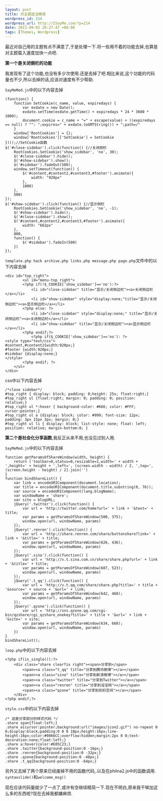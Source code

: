 ```yaml
--- 
layout: post
title: 对主题适当精简
wordpress_id: 214
wordpress_url: http://ISayMe.com/?p=214
date: 2011-09-02 20:27:47 +08:00
tags: [Themes, Wordpress]
---
```

最近对自己用的主题有点不满意了,于是处理一下.将一些用不着的功能去掉,也算是对主题载入速度加快一点吧.

**第一个是关闭侧栏的功能**

我发现有了这个功能,也没有多少次使用.还是去掉了吧.相比来说,这个功能的代码量也不少,所以去掉的话,应该对速度有不少帮助.

`SayMeMod.js`中的以下内容去掉

	(function() {
		function SetCookie(c_name, value, expiredays) {
			var exdate = new Date();
			exdate.setTime(exdate.getTime() + expiredays * 24 * 3600 * 1000);
			document.cookie = c_name + "=" + escape(value) + ((expiredays == null) ? "": ";expires=" + exdate.toGMTString()) + ";path=/"
		}
		window['RootCookies'] = {};
		window['RootCookies']['SetCookie'] = SetCookie
	})();//SetCookie函数
	$('#close-sidebar').click(function() {//关闭侧栏
		RootCookies.SetCookie('show_sidebar', 'no', 30);
		$('#close-sidebar').hide();
		$('#show-sidebar').show();
		$('#sidebar').fadeOut(500);
		window.setTimeout(function() {
			$('#content,#content2,#content3,#footer').animate({
				width: "920px"
			},
			1000)
		},
		500)
	});
	$('#show-sidebar').click(function() {//显示侧栏
		RootCookies.SetCookie('show_sidebar', 'no', -1);
		$('#show-sidebar').hide();
		$('#close-sidebar').show();
		$('#content,#content2,#content3,#footer').animate({
			width: "662px"
		},
		800,
		function() {
			$('#sidebar').fadeIn(500)
		})
	});

`template.php hack archive.php links.php message.php page.php`文件中的以下内容去掉

	<div id="top_right">
	        <ul id="menu-top_right">
			<?php if(!$_COOKIE['show_sidebar']=='no'):?>
				<li id="close-sidebar" title="显示/关闭侧边栏"><a>关闭侧边栏</a></li>
				<li id="show-sidebar" style="display:none;"title="显示/关闭侧边栏"><a>显示侧边栏</a></li>
			<?php else: ?>
				<li id="close-sidebar" style="display:none;" title="显示/关闭侧边栏"><a>关闭侧边栏</a></li>
				<li id="show-sidebar" title="显示/关闭侧边栏"><a>显示侧边栏</a></li>
			<?php endif;?>
	        	<?php if($_COOKIE['show_sidebar']=='no'): ?>
	<style type="text/css">
	#content,#content2{width:920px;}
	#footer {width:920px;}
	#sidebar {display:none;}
	</style>
			<?php endif; ?>
		</ul>
	</div>

css中以下内容去掉

	/*close sidebar*/
	#top_right { display: block; padding: 0;height: 25x; float:right;}
	#top_right ul {float:right; margin: 0; padding: 0; position: relative;}
	#top_right ul *:hover { background-color: #666; color: #FFF; cursor:pointer;}
	#top_right ul a {display: block; color: #999; font-size: 12px; padding: 3px 15px 3px; margin: 0;}
	#top_right ul li { display: block; list-style: none; float: left; position: relative; margin-bottom:0; }

**第二个是社会化分享函数**,我反正从来不用,也没见过别人用.

`SayMeMod.js`中的以下内容去掉

	function getParamsOfShareWindow(width, height) {
		return ['toolbar=0,status=0,resizable=1,width=' + width + ',height=' + height + ',left=', (screen.width - width) / 2, ',top=', (screen.height - height) / 2].join('')
	}
	function bindShareList() {
		var link = encodeURIComponent(document.location);
		var title = encodeURIComponent(document.title.substring(0, 76));
		var source = encodeURIComponent(lang.blogName);
		var windowName = 'share';
		var site = blogURL;
		jQuery('.twitter').click(function() {
			var url = 'http://twitter.com/home?url=' + link + '&text=' + title;
			var params = getParamsOfShareWindow(500, 375);
			window.open(url, windowName, params)
		});
		jQuery('.renren').click(function() {
			var url = 'http://share.renren.com/share/buttonshare?link=' + link + '&title=' + title;
			var params = getParamsOfShareWindow(626, 436);
			window.open(url, windowName, params)
		});
		jQuery('.sina').click(function() {
			var url = 'http://v.t.sina.com.cn/share/share.php?url=' + link + '&title=' + title;
			var params = getParamsOfShareWindow(607, 523);
			window.open(url, windowName, params)
		});
		jQuery('.t_qq').click(function() {
			var url = 'http://v.t.qq.com/share/share.php?title=' + title + '&source=' + source + '&url=' + link;
			var params = getParamsOfShareWindow(642, 468);
			window.open(url, windowName, params)
		});
		jQuery('.qzone').click(function() {
			var url = 'http://sns.qzone.qq.com/cgi-bin/qzshare/cgi_qzshare_onekey?title=' + title + '&url=' + link + '&site=' + site;
			var params = getParamsOfShareWindow(634, 668);
			window.open(url, windowName, params)
		})
	}
	bindShareList();

`loop.php`中的以下内容去掉

	<?php if(is_single()):?>
		<div class="share clearfix right"><span>分享到</span>
	 		<span><a class="t_qq" title="分享到腾讯微博"></a></span>
	 		<span><a class="sina" title="分享到新浪微博"></a></span>
	 		<span><a class="twitter" title="分享到Twitter"></a></span>
	 		<span><a class="renren" title="分享到淫淫网"></a></span>
	 		<span><a class="qzone" title="分享到扣扣空间"></a></span>
		</div>
	<?php endif;?>

`style.css`中的以下内容去掉

	/* 这是分享部分的样式代码 */
	.share span{float:left;}
	.share a{cursor:pointer;background:url("images/icon2.gif") no-repeat 0 0;display:block;padding:0 0 0 18px;height:16px;line-height:16px;color:#0066CC;overflow:hidden;margin:2px 0 0;text-decoration:none;float:left;}
	.share a:hover{color:#E05C23;}
	.share .twitter{background-position:0 -16px;}
	.share .renren{background-position:0 -32px;}
	.share .qzone{background-position:0 -48px;}
	.share .t_qq{background-position:0 -64px;}

另外又去掉了两个原来已经废掉不用的函数代码,.以及在philna2.js中的函数调用.
`syntaxslide()`和`welcome_msg()`

现在应该代码量就少了一点了,或许有空继续精简一下.现在不明白,原来我干嘛加这么多的东西呢?现在去掉我都嫌麻烦.
